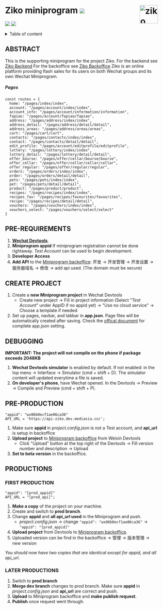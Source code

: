 # Ziko miniprogram ![](https://img.shields.io/badge/Version-1.1-informational?style=flat&logoColor=white&color=orange) <img src="https://git.mediasia-group.com/ziko/ziko-backoffice/-/raw/master/src/images/zikoland_logo.png" alt="ziko logo" align="right" height="60" />
![](https://img.shields.io/badge/-JavaScript-informational?style=flat&logo=javascript&logoColor=white&color=blue) ![](https://img.shields.io/badge/-CSS-informational?style=flat&logo=CSS3&logoColor=white&color=blue)

<details>
<summary>Table of content</summary>

-   [Abstract](#abstract)
    -   [Pages](#pages)
-   [Pre-Reqirements](#pre-requirements)
-   [Create Project](#create-project)
-   [Debugging](#debugging)
-   [Pre Production](#pre-production)
-   [Productions](#productions)
    -   [First Production](#first-production)
    -   [Later Productions](#later-productions)
</details>

## ABSTRACT
This is the supporting miniprogram for the project Ziko.
For the backend see [Ziko Backend](https://git.mediasia-group.com/ziko/ziko-backend)
For the backoffice see [Ziko Backoffice](https://git.mediasia-group.com/ziko/ziko-backoffice)
Ziko is an online platform providing flash sales for its users on both Wechat groups and its own Wechat Miniprogram.


##### Pages
```
const routes = {
  home: "/pages/index/index",
  account: "/pages/account/index/index",
  account_info: "/pages/account/information/information",
  fapiao: "/pages/account/fapiao/fapiao",
  address: "/pages/address/index/index",
  address_detail: "/pages/address/detail/detail",
  address_areas: "/pages/address/areas/areas",
  cart: "/pages/cart/cart",
  contacts: "/pages/contacts/index/index",
  contact: "/pages/contacts/detail/detail",
  edit_profile: "/pages/account/editprofile/editprofile",
  lottery: "/pages/lottery/index/index",
  lottery_detail: "/pages/lottery/detail/detail",
  offer_bourse: "/pages/offer/cellar/bourse/bourse",
  offer_cellar: "/pages/offer/cellar/cellar/cellar",
  offer_regular: "/pages/offer/regular/regular",
  orders: "/pages/orders/index/index",
  order: "/pages/orders/detail/detail",
  pets: "/pages/pets/index/index",
  pet: "/pages/pets/detail/detail",
  product: "/pages/product/product",
  recipes: "/pages/recipes/index/index",
  recipes_fav: "/pages/recipes/favourites/favourites",
  recipe: "/pages/recipes/detail/detail",
  vouchers: "/pages/vouchers/index/index",
  vouchers_select: "/pages/vouchers/select/select"
}

```        


## PRE-REQUIREMENTS
1. **[Wechat Devtools](https://developers.weixin.qq.com/miniprogram/dev/devtools/download.html)**.
2. **Miniprogram appid** If miniprogram registration cannot be done rightaway. _Test Account_ can be used to begin development.
3. **Developer Access**
4. **Add API** to the [Miniprogram backoffice](mp.weixin.qq.com): 开发 -> 开发管理 -> 开发设置 -> 服务器域名 -> 修改 -> add api used. (The domain must be secure)


## CREATE PROJECT
1. Create a **new Miniprogram project** in Wechat Devtools
    - Create new project -> Fill in project information (Select "_Test Account_" under AppID if no appid yet) -> "Use no cloud service" -> Choose a template if needed
2. Set up pages, navbar, and tabbar in **app.json**. Page files will be automatically created after saving. Check the [offical document](https://developers.weixin.qq.com/miniprogram/dev/reference/configuration/app.html) for complete app.json setting.


## DEBUGGING
**IMPORTANT: The project will not compile on the phone if package exceeds 2048KB**
1. **Wechat Devtools simulator** is enabled by default. If not enabled: in the top menu -> Interface -> Simulator (cmd + shift + D). The simulator content will updated everytime a file is saved.
2. **On developer's phone**, have Wechat opened. In the Devtools -> Preview -> Compile and Preview (cmd + shift + P).


## PRE-PRODUCTION
```
"appid": "wx06b0ecf1ae06ca36"
API_URL = 'https://api-ziko.dev.mediasia.cn/';
```
1. Make sure **appid** in *project.config.json* is not a Test account, and **api_url** is setup in backoffice
2. **Upload project** to [Miniprogram backoffice](mp.weixin.qq.com) from Weixin Devtools
    - Click "Upload" button at the top right of the Devtools -> Fill version number and description -> Upload
3. **Set to beta version** in the backoffice.


##  PRODUCTIONS
###  FIRST PRODUCTION
```
"appid": "[prod_appid]"
API_URL = "[prod_api]";
```
1. **Make a copy** of the project on your machine.
2. Create and switch to **prod branch**.
3. Change **appid** and **all api_url used** in the Miniprogram and push.
    - *project.config.json* -> change `"appid": "wx06b0ecf1ae06ca36"` -> `"appid": "[prod_appid]"`
4. **Upload project** from Devtools to [Miniprogram backoffice](mp.weixin.qq.com).
5. Uploaded version can be find in the backoffice -> 管理 -> 版本管理 -> new version

_You should now have two copies that are identical except for appid, and all api_url._


### LATER PRODUCTIONS
1. Switch to **prod branch**
2. **Merge dev branch** changes to prod branch. Make sure **appid** in _project.config.json_ and **api_url** are correct and push. 
3. **Upload** to Miniprogram backoffice and **make publish request**.
4. **Publish** once request went through.